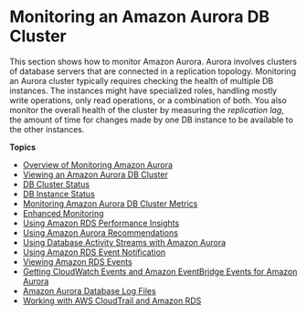 # Monitoring an Amazon Aurora DB Cluster<a name="MonitoringAurora"></a>

 This section shows how to monitor Amazon Aurora\. Aurora involves clusters of database servers that are connected in a replication topology\. Monitoring an Aurora cluster typically requires checking the health of multiple DB instances\. The instances might have specialized roles, handling mostly write operations, only read operations, or a combination of both\. You also monitor the overall health of the cluster by measuring the *replication lag*, the amount of time for changes made by one DB instance to be available to the other instances\. 

**Topics**
+ [Overview of Monitoring Amazon Aurora](MonitoringOverview.md)
+ [Viewing an Amazon Aurora DB Cluster](Aurora.Viewing.md)
+ [DB Cluster Status](Aurora.Status.md)
+ [DB Instance Status](Overview.DBInstance.Status.md)
+ [Monitoring Amazon Aurora DB Cluster Metrics](Aurora.Monitoring.md)
+ [Enhanced Monitoring](USER_Monitoring.OS.md)
+ [Using Amazon RDS Performance Insights](USER_PerfInsights.md)
+ [Using Amazon Aurora Recommendations](USER_Recommendations.md)
+ [Using Database Activity Streams with Amazon Aurora](DBActivityStreams.md)
+ [Using Amazon RDS Event Notification](USER_Events.md)
+ [Viewing Amazon RDS Events](USER_ListEvents.md)
+ [Getting CloudWatch Events and Amazon EventBridge Events for Amazon Aurora](rds-cloud-watch-events.md)
+ [Amazon Aurora Database Log Files](USER_LogAccess.md)
+ [Working with AWS CloudTrail and Amazon RDS](logging-using-cloudtrail.md)